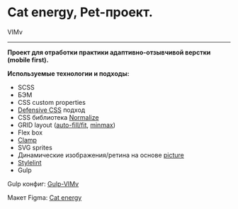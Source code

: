 # Cat energy, Pet-проект.
VIMv

---

**Проект для отработки практики адаптивно-отзывчивой верстки (mobile first).**

**Используемые технологии и подходы:**
- SCSS
- БЭМ
- CSS custom properties
- [Defensive CSS](https://ishadeed.com/article/defensive-css/) подход
- CSS библиотека [Normalize](https://necolas.github.io/normalize.css/)
- GRID layout ([auto-fill/fit](https://developer.mozilla.org/en-US/docs/Web/CSS/repeat#auto-fill), [minmax](https://developer.mozilla.org/en-US/docs/Web/CSS/minmax))
- Flex box
- [Clamp](https://developer.mozilla.org/en-US/docs/Web/CSS/clamp)
- SVG sprites
- Динамические изображения/ретина на основе [picture](https://developer.mozilla.org/en-US/docs/Web/HTML/Element/picture)
- [Stylelint](https://stylelint.io/)
- Gulp

Gulp конфиг: [Gulp-VIMv](https://github.com/VlMv/Gulp-VIMv)

Макет Figma: [Cat energy](https://www.figma.com/file/dhJZqrm07NtCE6Dpi91V2b/HTML-2-%2F-%D0%9A%D1%8D%D1%82-%D1%8D%D0%BD%D0%B5%D1%80%D0%B4%D0%B6%D0%B8-(22)?type=design&node-id=0-1&t=1ZTAzaGBy8sfLT9r-0)
